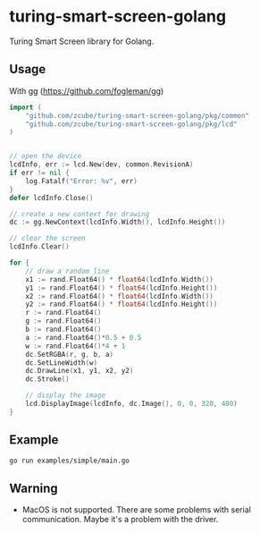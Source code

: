 # turing-smart-screen-golang
Turing Smart Screen library for Golang.

## Usage
With gg (https://github.com/fogleman/gg)
```go
import (
	"github.com/zcube/turing-smart-screen-golang/pkg/common"
	"github.com/zcube/turing-smart-screen-golang/pkg/lcd"
)


// open the device
lcdInfo, err := lcd.New(dev, common.RevisionA)
if err != nil {
    log.Fatalf("Error: %v", err)
}
defer lcdInfo.Close()

// create a new context for drawing
dc := gg.NewContext(lcdInfo.Width(), lcdInfo.Height())

// clear the screen
lcdInfo.Clear()

for {
    // draw a random line
    x1 := rand.Float64() * float64(lcdInfo.Width())
    y1 := rand.Float64() * float64(lcdInfo.Height())
    x2 := rand.Float64() * float64(lcdInfo.Width())
    y2 := rand.Float64() * float64(lcdInfo.Height())
    r := rand.Float64()
    g := rand.Float64()
    b := rand.Float64()
    a := rand.Float64()*0.5 + 0.5
    w := rand.Float64()*4 + 1
    dc.SetRGBA(r, g, b, a)
    dc.SetLineWidth(w)
    dc.DrawLine(x1, y1, x2, y2)
    dc.Stroke()

    // display the image
    lcd.DisplayImage(lcdInfo, dc.Image(), 0, 0, 320, 480)
}
```

## Example
```bash
go run examples/simple/main.go
```

## Warning
* MacOS is not supported. There are some problems with serial communication. Maybe it's a problem with the driver.
